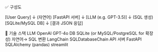 ✅ 구성도

[User Query]
     ↓ (자연어)
[FastAPI 서버]
     ↓
[LLM (e.g. GPT-3.5)]
     ↓ (SQL 생성)
[SQLite/MySQL DB]
     ↓
[결과 JSON 응답]

🧱 기술 스택
LLM	OpenAI GPT-4o
DB	SQLite (or MySQL/PostgreSQL for 확장성)
자연어→ SQL 변환	LangChain SQLDatabaseChain
API 서버	FastAPI
SQLAlchemy (pandas)
streamlit
